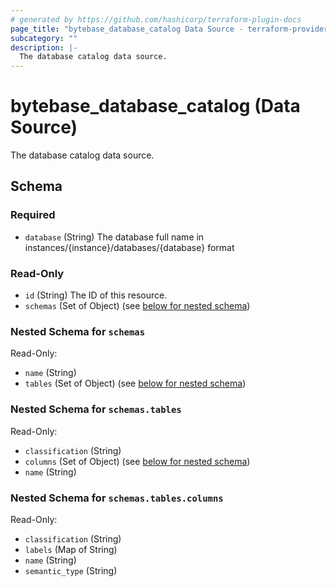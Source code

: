 ```yaml
---
# generated by https://github.com/hashicorp/terraform-plugin-docs
page_title: "bytebase_database_catalog Data Source - terraform-provider-bytebase"
subcategory: ""
description: |-
  The database catalog data source.
---
```


# bytebase_database_catalog (Data Source)

The database catalog data source.



<!-- schema generated by tfplugindocs -->
## Schema

### Required

- `database` (String) The database full name in instances/{instance}/databases/{database} format

### Read-Only

- `id` (String) The ID of this resource.
- `schemas` (Set of Object) (see [below for nested schema](#nestedatt--schemas))

<a id="nestedatt--schemas"></a>
### Nested Schema for `schemas`

Read-Only:

- `name` (String)
- `tables` (Set of Object) (see [below for nested schema](#nestedobjatt--schemas--tables))

<a id="nestedobjatt--schemas--tables"></a>
### Nested Schema for `schemas.tables`

Read-Only:

- `classification` (String)
- `columns` (Set of Object) (see [below for nested schema](#nestedobjatt--schemas--tables--columns))
- `name` (String)

<a id="nestedobjatt--schemas--tables--columns"></a>
### Nested Schema for `schemas.tables.columns`

Read-Only:

- `classification` (String)
- `labels` (Map of String)
- `name` (String)
- `semantic_type` (String)


